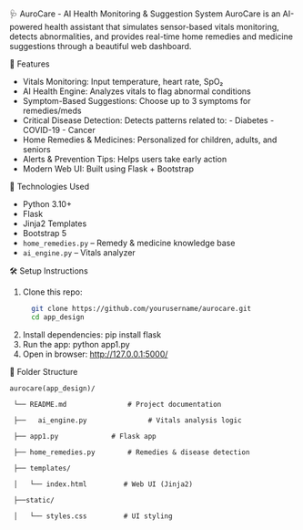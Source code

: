  🩺 AuroCare - AI Health Monitoring & Suggestion System
       AuroCare is an AI-powered health assistant that simulates sensor-based vitals monitoring, detects abnormalities,
       and provides real-time home remedies and medicine suggestions through a beautiful web dashboard.


🚀 Features
-  Vitals Monitoring: Input temperature, heart rate, SpO₂
-  AI Health Engine: Analyzes vitals to flag abnormal conditions
-  Symptom-Based Suggestions: Choose up to 3 symptoms for remedies/meds
 - Critical Disease Detection: Detects patterns related to:
       - Diabetes
       - COVID-19
       - Cancer
- Home Remedies & Medicines: Personalized for children, adults, and seniors
- Alerts & Prevention Tips: Helps users take early action
- Modern Web UI: Built using Flask + Bootstrap



🧠 Technologies Used

- Python 3.10+
- Flask
- Jinja2 Templates
- Bootstrap 5
- `home_remedies.py` – Remedy & medicine knowledge base
- `ai_engine.py` – Vitals analyzer


🛠️ Setup Instructions

1. Clone this repo:
     ```bash
       git clone https://github.com/yourusername/aurocare.git
       cd app_design
2. Install dependencies:
       pip install flask
3. Run the app:
	   python app1.py
4. Open in browser:
	   http://127.0.0.1:5000/


📁 Folder Structure
       
	aurocare(app_design)/
        
	 └── README.md               # Project documentation
	 
     ├──   ai_engine.py               # Vitals analysis logic
         
	 ├── app1.py		     # Flask app
         
	 ├── home_remedies.py        # Remedies & disease detection
         
	 ├── templates/
         
	 │   └── index.html         # Web UI (Jinja2) 
         
	 ├──static/
         
	 │   └── styles.css         # UI styling
         
	 
